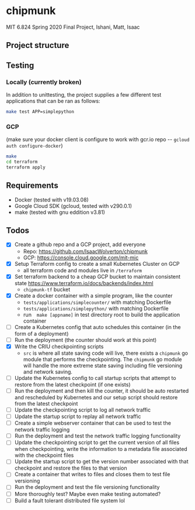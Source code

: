 # chipmunk

MIT 6.824 Spring 2020 Final Project, Ishani, Matt, Isaac

## Project structure

## Testing

### Locally (currently broken)

In addition to unittesting, the project supplies a few different test applications
that can be ran as follows:

```bash
make test APP=simplepython
```

### GCP 

(make sure your docker client is configure to work with gcr.io repo -- `gcloud auth configure-docker`)

```bash
make
cd terraform
terraform apply
```

## Requirements

- Docker (tested with v19.03.08)
- Google Cloud SDK (gcloud, tested with v290.0.1)
- make (tested with gnu eddition v3.81)

## Todos

- [x] Create a github repo and a GCP project, add everyone
  - Repo: <https://github.com/IsaacWolverton/chipmunk>
  - GCP: <https://console.cloud.google.com/mit-mic>
- [x] Setup Terraform config to create a small Kubernetes Cluster on GCP
  - all terraform code and modules live in `/terraform`
- [x] Set terraform backend to a cheap GCP bucket to maintain consistent state <https://www.terraform.io/docs/backends/index.html>
  - `chipmunk-tf` bucket
- [x] Create a docker container with a simple program, like the counter
  - `tests/applications/simplecounter/` with matching Dockerfile
  - `tests/applications/simplepython/` with matching Dockerfile
  - run`  make [appname]` in test directory root to build the application container
- [ ] Create a Kubernetes config that auto schedules this container (in the form of a deployment) 
- [ ] Run the deployment (the counter should work at this point) 
- [x] Write the CRIU checkpointing scripts
  - `src` is where all state saving code will live, there exists a `chipmunk` go module that performs the checkpointing. The `chipmunk` go module will handle the more extreme state saving including file versioning and network saving.
- [ ] Update the Kubernetes config to call startup scripts that attempt to restore from the latest checkpoint (if one exists)
- [ ] Run the deployment and then kill the counter, it should be auto restarted and rescheduled by Kubernetes and our setup script should restore from the latest checkpoint 
- [ ] Update the checkpointing script to log all network traffic
- [ ] Update the startup script to replay all network traffic 
- [ ] Create a simple webserver container that can be used to test the network traffic logging 
- [ ] Run the deployment and test the network traffic logging functionality 
- [ ] Update the checkpointing script to get the current version of all files when checkpointing, write the information to a metadata file associated with the checkpoint files
- [ ] Update the startup script to get the version number associated with that checkpoint and restore the files to that version
- [ ] Create a container that writes to files and closes them to test file versioning 
- [ ] Run the deployment and test the file versioning functionality 
- [ ] More thoroughly test? Maybe even make testing automated? 
- [ ] Build a fault tolerant distributed file system lol 
